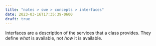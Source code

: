 ```yaml
---
title: "notes > swe > concepts > interfaces"
date: 2023-03-16T17:35:39-0600
draft: true
---
```

Interfaces are a description of the services that a class provides. They define *what* is available, not *how* it is available.